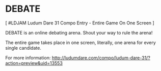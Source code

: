 DEBATE
======

[ #LDJAM Ludum Dare 31 Compo Entry - Entire Game On One Screen ]

DEBATE is an online debating arena. Shout your way to rule the arena! 

The entire game takes place in one screen, literally, one arena for every single candidate. 

For more information: http://ludumdare.com/compo/ludum-dare-31/?action=preview&uid=13553